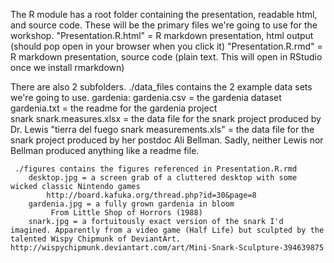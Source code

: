 The R module has a root folder containing the presentation, readable html, and source code. These will be the primary files we're going to use for the workshop.
    "Presentation.R.html" = R markdown presentation, html output 
        (should pop open in your browser when you click it)
    "Presentation.R.rmd" = R markdown presentation, source code
        (plain text. This will open in RStudio once we install rmarkdown)
        
There are also 2 subfolders.
    ./data_files contains the 2 example data sets we're going to use.
         gardenia: 
            gardenia.csv = the gardenia dataset 
            gardenia.txt = the readme for the gardenia project       
         snark
            snark.measures.xlsx = the data file for the snark project produced by Dr. Lewis
            "tierra del fuego snark measurements.xls" = the data file for the snark project produced by her postdoc Ali Bellman. Sadly, neither Lewis nor Bellman produced anything like a readme file.
            
     ./figures contains the figures referenced in Presentation.R.rmd
        desktop.jpg = a screen grab of a cluttered desktop with some wicked classic Nintendo games
            http://board.kafuka.org/thread.php?id=30&page=8
        gardenia.jpg = a fully grown gardenia in bloom
             From Little Shop of Horrors (1988)
        snark.jpg = a fortuitously exact version of the snark I'd imagined. Apparently from a video game (Half Life) but sculpted by the talented Wispy Chipmunk of DeviantArt. http://wispychipmunk.deviantart.com/art/Mini-Snark-Sculpture-394639875     

